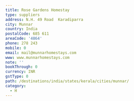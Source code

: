 ```yaml
---
title: Rose Gardens Homestay
type: suppliers
address: N.H. 49 Road  Karadiparra
city: Munnar
country: India
postalCode: 685 611
areaCode: '4864'
phone: 278 243
mobile: 0
email: mail@munnarhomestays.com
www: www.munnarhomestays.com
note: ''
bookThrough: 0
currency: INR
gstType: 0
path: /destinations/india/states/kerala/cities/munnar/
category:
  - H
---
```


